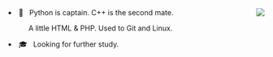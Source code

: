 <img align="right" src='https://github-readme-stats.vercel.app/api?username=luciferbobo&show_icons=true&title_color=fff&icon_color=79ff97&text_color=9f9f9f&bg_color=151515&hide=["contribs"]'>


<li>🔨 &nbsp;&nbsp;Python is captain. C++ is the second mate. 
  
&nbsp;&nbsp;&nbsp;&nbsp; &nbsp;&nbsp;&nbsp;&nbsp;    A little HTML & PHP. Used to Git and Linux.</li>

<li>🎓 &nbsp;&nbsp;Looking for further study.</li>



